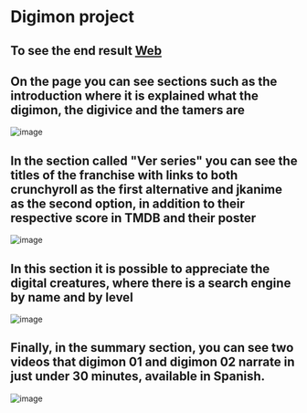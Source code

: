 # Digimon project
## To see the end result [Web](https://dannlebeau.github.io/project03.github.io/)

## On the page you can see sections such as the introduction where it is explained what the digimon, the digivice and the tamers are
![image](https://github.com/dannlebeau/project03.github.io/assets/132018100/9f02d0fa-8027-46fe-afa0-6b95b410a12b)

## In the section called "Ver series" you can see the titles of the franchise with links to both crunchyroll as the first alternative and jkanime as the second option, in addition to their respective score in TMDB and their poster
![image](https://github.com/dannlebeau/project03.github.io/assets/132018100/9cec508e-608b-42ea-9cea-2591ac03d9f9)

## In this section it is possible to appreciate the digital creatures, where there is a search engine by name and by level
![image](https://github.com/dannlebeau/project03.github.io/assets/132018100/bed52c8e-c044-469d-bd62-d269f1519a36)

## Finally, in the summary section, you can see two videos that digimon 01 and digimon 02 narrate in just under 30 minutes, available in Spanish.
![image](https://github.com/dannlebeau/project03.github.io/assets/132018100/d28805f0-c9c4-4356-a0b0-e4910af1beca)

